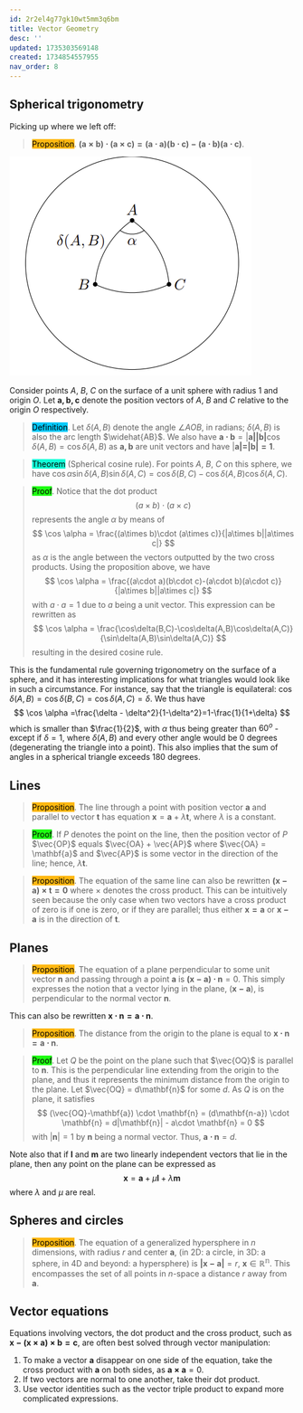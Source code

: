 ```yaml
---
id: 2r2el4g77gk10wt5mm3q6bm
title: Vector Geometry
desc: ''
updated: 1735303569148
created: 1734854557955
nav_order: 8
---
```

## Spherical trigonometry
Picking up where we left off:
> <span style="background-color: #ffb812; color: black;">Proposition</span>. $\mathbf{(a\times b)\cdot (a\times c)= (a\cdot a)(b\cdot c)-(a\cdot b)(a\cdot c)}$.

![alt text](image-2.png)

Consider points $A$, $B$, $C$ on the surface of a unit sphere with radius 1 and origin $O$. Let $\mathbf{a,b,c}$ denote the position vectors of $A$, $B$ and $C$ relative to the origin $O$ respectively. 

> <span style="background-color: #03cafc; color: black;">Definition</span>. Let $\delta(A,B)$ denote the angle $\angle AOB$, in radians; $\delta(A,B)$ is also the arc length $\widehat{AB}$. We also have $\mathbf{a\cdot b} = |\mathbf{a||b|}\cos \delta(A,B)=\cos \delta(A,B)$ as $\mathbf{a,b}$ are unit vectors and have $|\mathbf{a|=|b|=1}$.

> <span style="background-color: #12ffd7; color: black;">Theorem</span> (Spherical cosine rule). For points $A$, $B$, $C$ on this sphere, we have $\cos \alpha \sin\delta(A,B) \sin\delta(A,C)=\cos\delta(B,C)-\cos\delta(A,B)\cos\delta(A,C)$.

> <span style="background-color: #1eff12; color: black;">Proof</span>. Notice that the dot product
$$
(a\times b)\cdot (a\times c)
$$
> represents the angle $\alpha$ by means of
$$
\cos \alpha = \frac{(a\times b)\cdot (a\times c)}{|a\times b||a\times c|}
$$
> as $\alpha$ is the angle between the vectors outputted by the two cross products. Using the proposition above, we have
$$
\cos \alpha = \frac{(a\cdot a)(b\cdot c)-(a\cdot b)(a\cdot c)}{|a\times b||a\times c|}
$$
> with $a\cdot a = 1$ due to $a$ being a unit vector. This expression can be rewritten as
$$
\cos \alpha = \frac{\cos\delta(B,C)-\cos\delta(A,B)\cos\delta(A,C)}{\sin\delta(A,B)\sin\delta(A,C)}
$$
> resulting in the desired cosine rule.

This is the fundamental rule governing trigonometry on the surface of a sphere, and it has interesting implications for what triangles would look like in such a circumstance. For instance, say that the triangle is equilateral: $\cos\delta(A,B)=\cos\delta(B,C)=\cos\delta(A,C)=\delta$. We thus have
$$
\cos \alpha =\frac{\delta - \delta^2}{1-\delta^2}=1-\frac{1}{1+\delta}
$$
which is smaller than $\frac{1}{2}$, with $\alpha$ thus being greater than $60^{o}$ - except if $\delta = 1$, where $\delta(A,B)$ and every other angle would be 0 degrees (degenerating the triangle into a point). This also implies that the sum of angles in a spherical triangle exceeds 180 degrees.

## Lines

> <span style="background-color: #ffb812; color: black;">Proposition</span>. The line through a point with position vector $\mathbf{a}$ and parallel to vector $\mathbf{t}$ has equation $\mathbf{x} = \mathbf{a} + \lambda \mathbf{t}$, where $\lambda$ is a constant. 

> <span style="background-color: #1eff12; color: black;">Proof</span>. If $P$ denotes the point on the line, then the position vector of $P$ $\vec{OP}$ equals $\vec{OA} + \vec{AP}$ where $\vec{OA} = \mathbf{a}$ and $\vec{AP}$ is some vector in the direction of the line; hence, $\lambda \mathbf{t}$.

> <span style="background-color: #ffb812; color: black;">Proposition</span>. The equation of the same line can also be rewritten $\mathbf{(x-a)\times t = 0}$ where $\times$ denotes the cross product. This can be intuitively seen because the only case when two vectors have a cross product of zero is if one is zero, or if they are parallel; thus either $\mathbf{x=a}$ or $\mathbf{x-a}$ is in the direction of $\mathbf{t}$.

## Planes
> <span style="background-color: #ffb812; color: black;">Proposition</span>. The equation of a plane perpendicular to some unit vector $\mathbf{n}$ and passing through a point $\mathbf{a}$ is $\mathbf{(x-a)\cdot n} = 0$. This simply expresses the notion that a vector lying in the plane, $(\mathbf{x-a})$, is perpendicular to the normal vector $\mathbf{n}$.

This can also be rewritten $\mathbf{x\cdot n = a\cdot n}$.

> <span style="background-color: #ffb812; color: black;">Proposition</span>. The distance from the origin to the plane is equal to $\mathbf{x \cdot n = a \cdot n}$.

> <span style="background-color: #1eff12; color: black;">Proof</span>. Let $Q$ be the point on the plane such that $\vec{OQ}$ is parallel to  $\mathbf{n}$. This is the perpendicular line extending from the origin to the plane, and thus it represents the minimum distance from the origin to the plane. Let $\vec{OQ} = d\mathbf{n}$ for some $d$. As $Q$ is on the plane, it satisfies
$$
(\vec{OQ}-\mathbf{a}) \cdot \mathbf{n} = (d\mathbf{n-a}) \cdot \mathbf{n} = d|\mathbf{n}| - a\cdot \mathbf{n} = 0
$$
> with $|\mathbf{n}|=1$ by $\mathbf{n}$ being a normal vector. Thus, $\mathbf{a\cdot n} = d$.

Note also that if $\mathbf{l}$ and $\mathbf{m}$ are two linearly independent vectors that lie in the plane, then any point on the plane can be expressed as
$$
\mathbf{x}=\mathbf{a}+\mu \mathbf{l}+\lambda \mathbf{m}
$$
where $\lambda$ and $\mu$ are real.

## Spheres and circles

> <span style="background-color: #ffb812; color: black;">Proposition</span>. The equation of a generalized hypersphere in $n$ dimensions, with radius $r$ and center $\mathbf{a}$, (in 2D: a circle, in 3D: a sphere, in 4D and beyond: a hypersphere) is $\mathbf{|x-a|}=r,\ \mathbf{x} \in \mathbb{R^n}$. This encompasses the set of all points in $n$-space a distance $r$ away from $\mathbf{a}$.

## Vector equations

Equations involving vectors, the dot product and the cross product, such as $\mathbf{x - (x\times a)\times b = c}$, are often best solved through vector manipulation:
1. To make a vector $\mathbf{a}$ disappear on one side of the equation, take the cross product with $\mathbf{a}$ on both sides, as $\mathbf{a\times a} = 0$.
2. If two vectors are normal to one another, take their dot product.
3. Use vector identities such as the vector triple product to expand more complicated expressions.

